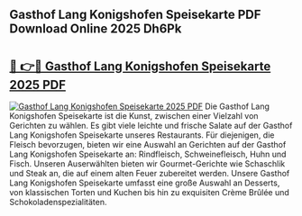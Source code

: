 ## Gasthof Lang Konigshofen Speisekarte PDF Download Online 2025 Dh6Pk

# <h2><a href="http://gc7j2bu.nevu.top/?p=Gasthof+Lang+Konigshofen+Speisekarte">🔗 👉🔴 Gasthof Lang Konigshofen Speisekarte 2025 PDF</a></h2>

[![Gasthof Lang Konigshofen Speisekarte 2025 PDF](https://i.imgur.com/dBaPXMq.png)](http://gc7j2bu.nevu.top/?p=Gasthof+Lang+Konigshofen+Speisekarte)
Die Gasthof Lang Konigshofen Speisekarte ist die Kunst, zwischen einer Vielzahl von Gerichten zu wählen. Es gibt viele leichte und frische Salate auf der Gasthof Lang Konigshofen Speisekarte unseres Restaurants. Für diejenigen, die Fleisch bevorzugen, bieten wir eine Auswahl an Gerichten auf der Gasthof Lang Konigshofen Speisekarte an: Rindfleisch, Schweinefleisch, Huhn und Fisch. Unseren Auserwählten bieten wir Gourmet-Gerichte wie Schaschlik und Steak an, die auf einem alten Feuer zubereitet werden. Unsere Gasthof Lang Konigshofen Speisekarte umfasst eine große Auswahl an Desserts, von klassischen Torten und Kuchen bis hin zu exquisiten Crème Brûlée und Schokoladenspezialitäten.
